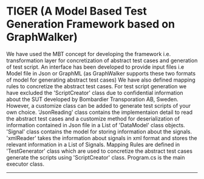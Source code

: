 # TIGER (A Model Based Test Generation Framework based on GraphWalker)
We have used the MBT concept for developing the framework i.e. transformation layer for concretization of abstract test cases and generation of test script.
An interface has been developed to provide input files i.e Model file in Json or GraphML (as GraphWalker supports these two formats of model for generating abstract test cases)
We have also defined mapping rules to concretize the abstract test cases. For test script generation we have excluded the 'ScriptCreator' class due to confidential information about the SUT developed by Bombardier Transporation AB, Sweden. However, a customize class can be added to generate test scripts of your own choice.
'JsonReading' class contains the implementaion detail to read the abstract test cases and a customize method for deserialization of information contained in Json file in a List of 'DataModel' class objects.
'Signal' class contains the model for storing information about the signals.
'xmlReader' takes the information about signals in xml format and stores the relevant information in a List of Signals.
Mapping Rules are defined in 'TestGenerator' class which are used to concretize the abstract test cases generate the scripts using 'ScriptCreator' class.
Program.cs is the main executor class.

_______________________________________________________________________________________________________________________________________________________________________________

